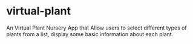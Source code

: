 # virtual-plant
An Virtual Plant Nursery App that Allow users to select different types of plants from a list, display some basic information about each plant.
